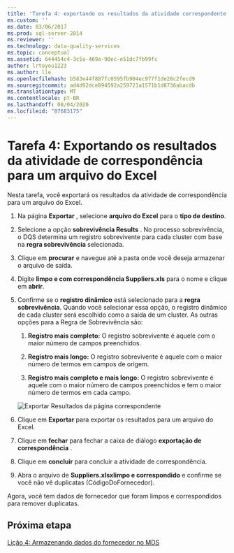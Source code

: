 ```yaml
---
title: 'Tarefa 4: exportando os resultados da atividade correspondente para um arquivo do Excel | Microsoft Docs'
ms.custom: ''
ms.date: 03/06/2017
ms.prod: sql-server-2014
ms.reviewer: ''
ms.technology: data-quality-services
ms.topic: conceptual
ms.assetid: 644454c4-3c5a-469a-90ec-e51dc7fb99fc
author: lrtoyou1223
ms.author: lle
ms.openlocfilehash: b583e44f887fc0595fb904ec977f1de28c2fecd9
ms.sourcegitcommit: ad4d92dce894592a259721a1571b1d8736abacdb
ms.translationtype: MT
ms.contentlocale: pt-BR
ms.lasthandoff: 08/04/2020
ms.locfileid: "87683175"
---
```

# <a name="task-4-exporting-the-results-from-matching-activity-to-an-excel-file"></a>Tarefa 4: Exportando os resultados da atividade de correspondência para um arquivo do Excel
  Nesta tarefa, você exportará os resultados da atividade de correspondência para um arquivo do Excel.

1.  Na página **Exportar** , selecione **arquivo do Excel** para o **tipo de destino**.

2.  Selecione a opção **sobrevivência Results** . No processo sobrevivência, o DQS determina um registro sobrevivente para cada cluster com base na **regra sobrevivência** selecionada.

3.  Clique em **procurar** e navegue até a pasta onde você deseja armazenar o arquivo de saída.

4.  Digite **limpo e com correspondência Suppliers.xls** para o nome e clique em **abrir**.

5.  Confirme se o **registro dinâmico** está selecionado para a **regra sobrevivência**. Quando você selecionar essa opção, o registro dinâmico de cada cluster será escolhido como a saída de um cluster. As outras opções para a Regra de Sobrevivência são:

    1.  **Registro mais completo:** O registro sobrevivente é aquele com o maior número de campos preenchidos.

    2.  **Registro mais longo:** O registro sobrevivente é aquele com o maior número de termos em campos de origem.

    3.  **Registro mais completo e mais longo:** O registro sobrevivente é aquele com o maior número de campos preenchidos e tem o maior número de termos em cada campo.

     ![Exportar Resultados da página correspondente](../../2014/tutorials/media/et-exportingtheresultsfrommatoanexcelfile.jpg "Exportar Resultados da página correspondente")

6.  Clique em **Exportar** para exportar os resultados para um arquivo do Excel.

7.  Clique em **fechar** para fechar a caixa de diálogo **exportação de correspondência** .

8.  Clique em **concluir** para concluir a atividade de correspondência.

9. Abra o arquivo de **Suppliers.xlsxlimpo e correspondido** e confirme se você não vê duplicatas (CódigoDoFornecedor).

 Agora, você tem dados de fornecedor que foram limpos e correspondidos para remover duplicatas.

## <a name="next-step"></a>Próxima etapa
 [Lição 4: Armazenando dados do fornecedor no MDS](../../2014/tutorials/lesson-4-storing-supplier-data-in-mds.md)


